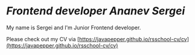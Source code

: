 # _Frontend developer Ananev Sergei_

My name is Sergei and I'm Junior Frontend developer. 

Please check out my CV via [https://javapepper.github.io/rsschool-cv/cv](https://javapepper.github.io/rsschool-cv/cv)